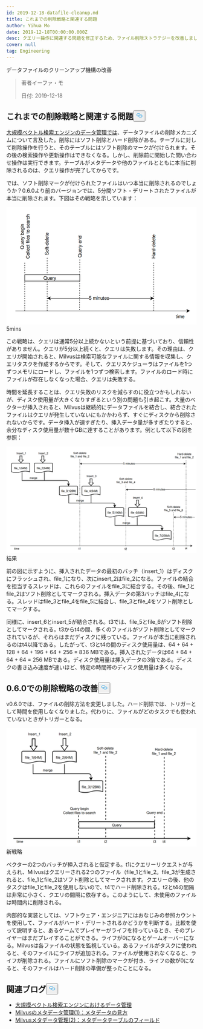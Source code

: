 ```yaml
---
id: 2019-12-18-datafile-cleanup.md
title: これまでの削除戦略と関連する問題
author: Yihua Mo
date: 2019-12-18T00:00:00.000Z
desc: クエリー操作に関連する問題を修正するため、ファイル削除ストラテジーを改善しました。
cover: null
tag: Engineering
---
```

<custom-h1>データファイルのクリーンアップ機構の改善</custom-h1><blockquote>
<p>著者イーファ・モ</p>
<p>日付: 2019-12-18</p>
</blockquote>
<h2 id="Previous-delete-strategy-and-related-problems" class="common-anchor-header">これまでの削除戦略と関連する問題<button data-href="#Previous-delete-strategy-and-related-problems" class="anchor-icon" translate="no">
      <svg translate="no"
        aria-hidden="true"
        focusable="false"
        height="20"
        version="1.1"
        viewBox="0 0 16 16"
        width="16"
      >
        <path
          fill="#0092E4"
          fill-rule="evenodd"
          d="M4 9h1v1H4c-1.5 0-3-1.69-3-3.5S2.55 3 4 3h4c1.45 0 3 1.69 3 3.5 0 1.41-.91 2.72-2 3.25V8.59c.58-.45 1-1.27 1-2.09C10 5.22 8.98 4 8 4H4c-.98 0-2 1.22-2 2.5S3 9 4 9zm9-3h-1v1h1c1 0 2 1.22 2 2.5S13.98 12 13 12H9c-.98 0-2-1.22-2-2.5 0-.83.42-1.64 1-2.09V6.25c-1.09.53-2 1.84-2 3.25C6 11.31 7.55 13 9 13h4c1.45 0 3-1.69 3-3.5S14.5 6 13 6z"
        ></path>
      </svg>
    </button></h2><p><a href="/blog/ja/2019-11-08-data-management.md">大規模ベクトル検索エンジンのデータ管理では</a>、データファイルの削除メカニズムについて言及した。削除にはソフト削除とハード削除がある。テーブルに対して削除操作を行うと、そのテーブルにはソフト削除のマークが付けられます。その後の検索操作や更新操作はできなくなる。しかし、削除前に開始した問い合わせ操作は実行できます。テーブルがメタデータや他のファイルとともに本当に削除されるのは、クエリ操作が完了してからです。</p>
<p>では、ソフト削除マークが付けられたファイルはいつ本当に削除されるのでしょうか？0.6.0より前のバージョンでは、5分間ソフト・デリートされたファイルが本当に削除されます。下図はその戦略を示しています：</p>
<p>
  
   <span class="img-wrapper"> <img translate="no" src="https://raw.githubusercontent.com/milvus-io/community/master/blog/assets/datafile_clean/5mins.png" alt="5mins" class="doc-image" id="5mins" />
   </span> <span class="img-wrapper"> <span>5mins</span> </span></p>
<p>この戦略は、クエリは通常5分以上続かないという前提に基づいており、信頼性がありません。クエリが5分以上続くと、クエリは失敗します。その理由は、クエリが開始されると、Milvusは検索可能なファイルに関する情報を収集し、クエリタスクを作成するからです。そして、クエリスケジューラはファイルを1つずつメモリにロードし、ファイルを1つずつ検索します。ファイルのロード時にファイルが存在しなくなった場合、クエリは失敗する。</p>
<p>時間を延長することは、クエリ失敗のリスクを減らすのに役立つかもしれないが、ディスク使用量が大きくなりすぎるという別の問題も引き起こす。大量のベクターが挿入されると、Milvusは継続的にデータファイルを結合し、結合されたファイルはクエリが発生していないにもかかわらず、すぐにディスクから削除されないからです。データ挿入が速すぎたり、挿入データ量が多すぎたりすると、余分なディスク使用量が数十GBに達することがあります。例として以下の図を参照：</p>
<p>
  
   <span class="img-wrapper"> <img translate="no" src="https://raw.githubusercontent.com/milvus-io/community/master/blog/assets/datafile_clean/5min_result.png" alt="result" class="doc-image" id="result" />
   </span> <span class="img-wrapper"> <span>結果</span> </span></p>
<p>前の図に示すように、挿入されたデータの最初のバッチ（insert_1）はディスクにフラッシュされ、file_1になり、次にinsert_2はfile_2になる。ファイルの結合を担当するスレッドは、これらのファイルをfile_3に結合する。その後、file_1とfile_2はソフト削除としてマークされる。挿入データの第3バッチはfile_4になる。スレッドはfile_3とfile_4をfile_5に結合し、file_3とfile_4をソフト削除としてマークする。</p>
<p>同様に、insert_6とinsert_5が結合される。t3では、file_5とfile_6がソフト削除としてマークされる。t3からt4の間、多くのファイルがソフト削除としてマークされているが、それらはまだディスクに残っている。ファイルが本当に削除されるのはt4以降である。したがって、t3とt4の間のディスク使用量は、64 + 64 + 128 + 64 + 196 + 64 + 256 = 836 MBである。挿入されたデータは64 + 64 + 64 + 64 = 256 MBである。ディスク使用量は挿入データの3倍である。ディスクの書き込み速度が速いほど、特定の時間帯のディスク使用量は多くなる。</p>
<h2 id="Improvements-of-the-delete-strategy-in-060" class="common-anchor-header">0.6.0での削除戦略の改善<button data-href="#Improvements-of-the-delete-strategy-in-060" class="anchor-icon" translate="no">
      <svg translate="no"
        aria-hidden="true"
        focusable="false"
        height="20"
        version="1.1"
        viewBox="0 0 16 16"
        width="16"
      >
        <path
          fill="#0092E4"
          fill-rule="evenodd"
          d="M4 9h1v1H4c-1.5 0-3-1.69-3-3.5S2.55 3 4 3h4c1.45 0 3 1.69 3 3.5 0 1.41-.91 2.72-2 3.25V8.59c.58-.45 1-1.27 1-2.09C10 5.22 8.98 4 8 4H4c-.98 0-2 1.22-2 2.5S3 9 4 9zm9-3h-1v1h1c1 0 2 1.22 2 2.5S13.98 12 13 12H9c-.98 0-2-1.22-2-2.5 0-.83.42-1.64 1-2.09V6.25c-1.09.53-2 1.84-2 3.25C6 11.31 7.55 13 9 13h4c1.45 0 3-1.69 3-3.5S14.5 6 13 6z"
        ></path>
      </svg>
    </button></h2><p>v0.6.0では、ファイルの削除方法を変更しました。ハード削除では、トリガーとして時間を使用しなくなりました。代わりに、ファイルがどのタスクでも使われていないときがトリガーとなる。</p>
<p>
  
   <span class="img-wrapper"> <img translate="no" src="https://raw.githubusercontent.com/milvus-io/community/master/blog/assets/datafile_clean/new_strategy.png" alt="newstrategy" class="doc-image" id="newstrategy" />
   </span> <span class="img-wrapper"> <span>新戦略</span> </span></p>
<p>ベクターの2つのバッチが挿入されると仮定する。t1にクエリーリクエストが与えられ、Milvusはクエリーされる2つのファイル（file_1とfile_2。file_3が生成されると、file_1とfile_2はソフト削除としてマークされます。クエリーの後、他のタスクはfile_1とfile_2を使用しないので、t4でハード削除される。t2とt4の間隔は非常に小さく、クエリの間隔に依存する。このようにして、未使用のファイルは時間内に削除される。</p>
<p>内部的な実装としては、ソフトウェア・エンジニアにはおなじみの参照カウントを使用して、ファイルがハード・デリートされるかどうかを判断する。比較を使って説明すると、あるゲームでプレイヤーがライフを持っているとき、そのプレイヤーはまだプレイすることができる。ライフが0になるとゲームオーバーになる。Milvusは各ファイルの状態を監視している。あるファイルがタスクに使われると、そのファイルにライフが追加される。ファイルが使用されなくなると、ライフが削除される。ファイルにソフト削除のマークが付き、ライフの数が0になると、そのファイルはハード削除の準備が整ったことになる。</p>
<h2 id="Related-blogs" class="common-anchor-header">関連ブログ<button data-href="#Related-blogs" class="anchor-icon" translate="no">
      <svg translate="no"
        aria-hidden="true"
        focusable="false"
        height="20"
        version="1.1"
        viewBox="0 0 16 16"
        width="16"
      >
        <path
          fill="#0092E4"
          fill-rule="evenodd"
          d="M4 9h1v1H4c-1.5 0-3-1.69-3-3.5S2.55 3 4 3h4c1.45 0 3 1.69 3 3.5 0 1.41-.91 2.72-2 3.25V8.59c.58-.45 1-1.27 1-2.09C10 5.22 8.98 4 8 4H4c-.98 0-2 1.22-2 2.5S3 9 4 9zm9-3h-1v1h1c1 0 2 1.22 2 2.5S13.98 12 13 12H9c-.98 0-2-1.22-2-2.5 0-.83.42-1.64 1-2.09V6.25c-1.09.53-2 1.84-2 3.25C6 11.31 7.55 13 9 13h4c1.45 0 3-1.69 3-3.5S14.5 6 13 6z"
        ></path>
      </svg>
    </button></h2><ul>
<li><a href="/blog/ja/2019-11-08-data-management.md">大規模ベクトル検索エンジンにおけるデータ管理</a></li>
<li><a href="https://milvus.io/blog/managing-metadata-in-milvus-1.md">Milvusのメタデータ管理(1)：メタデータの見方</a></li>
<li><a href="/blog/ja/2019-12-27-meta-table.md">Milvusメタデータ管理(2)：メタデータテーブルのフィールド</a></li>
</ul>
